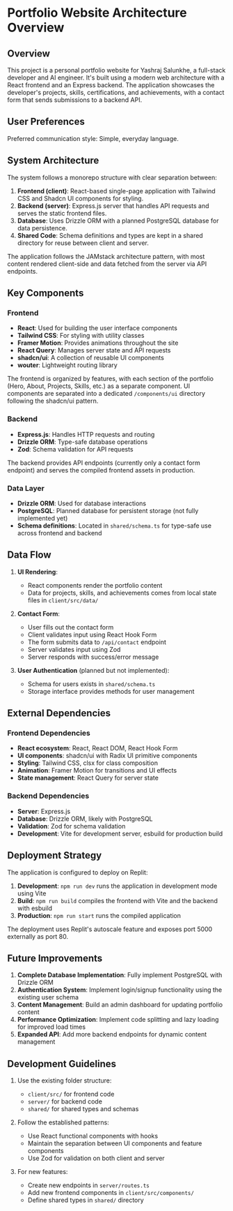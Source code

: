 # Portfolio Website Architecture Overview

## Overview
This project is a personal portfolio website for Yashraj Salunkhe, a full-stack developer and AI engineer. It's built using a modern web architecture with a React frontend and an Express backend. The application showcases the developer's projects, skills, certifications, and achievements, with a contact form that sends submissions to a backend API.

## User Preferences
Preferred communication style: Simple, everyday language.

## System Architecture
The system follows a monorepo structure with clear separation between:

1. **Frontend (client)**: React-based single-page application with Tailwind CSS and Shadcn UI components for styling.
2. **Backend (server)**: Express.js server that handles API requests and serves the static frontend files.
3. **Database**: Uses Drizzle ORM with a planned PostgreSQL database for data persistence.
4. **Shared Code**: Schema definitions and types are kept in a shared directory for reuse between client and server.

The application follows the JAMstack architecture pattern, with most content rendered client-side and data fetched from the server via API endpoints.

## Key Components

### Frontend
- **React**: Used for building the user interface components
- **Tailwind CSS**: For styling with utility classes
- **Framer Motion**: Provides animations throughout the site
- **React Query**: Manages server state and API requests
- **shadcn/ui**: A collection of reusable UI components
- **wouter**: Lightweight routing library

The frontend is organized by features, with each section of the portfolio (Hero, About, Projects, Skills, etc.) as a separate component. UI components are separated into a dedicated `/components/ui` directory following the shadcn/ui pattern.

### Backend
- **Express.js**: Handles HTTP requests and routing
- **Drizzle ORM**: Type-safe database operations
- **Zod**: Schema validation for API requests

The backend provides API endpoints (currently only a contact form endpoint) and serves the compiled frontend assets in production.

### Data Layer
- **Drizzle ORM**: Used for database interactions
- **PostgreSQL**: Planned database for persistent storage (not fully implemented yet)
- **Schema definitions**: Located in `shared/schema.ts` for type-safe use across frontend and backend

## Data Flow

1. **UI Rendering**:
   - React components render the portfolio content
   - Data for projects, skills, and achievements comes from local state files in `client/src/data/`
   
2. **Contact Form**:
   - User fills out the contact form
   - Client validates input using React Hook Form
   - The form submits data to `/api/contact` endpoint
   - Server validates input using Zod
   - Server responds with success/error message

3. **User Authentication** (planned but not implemented):
   - Schema for users exists in `shared/schema.ts`
   - Storage interface provides methods for user management

## External Dependencies

### Frontend Dependencies
- **React ecosystem**: React, React DOM, React Hook Form
- **UI components**: shadcn/ui with Radix UI primitive components
- **Styling**: Tailwind CSS, clsx for class composition
- **Animation**: Framer Motion for transitions and UI effects
- **State management**: React Query for server state

### Backend Dependencies
- **Server**: Express.js
- **Database**: Drizzle ORM, likely with PostgreSQL
- **Validation**: Zod for schema validation
- **Development**: Vite for development server, esbuild for production build

## Deployment Strategy
The application is configured to deploy on Replit:

1. **Development**: `npm run dev` runs the application in development mode using Vite
2. **Build**: `npm run build` compiles the frontend with Vite and the backend with esbuild
3. **Production**: `npm run start` runs the compiled application

The deployment uses Replit's autoscale feature and exposes port 5000 externally as port 80.

## Future Improvements

1. **Complete Database Implementation**: Fully implement PostgreSQL with Drizzle ORM
2. **Authentication System**: Implement login/signup functionality using the existing user schema
3. **Content Management**: Build an admin dashboard for updating portfolio content
4. **Performance Optimization**: Implement code splitting and lazy loading for improved load times
5. **Expanded API**: Add more backend endpoints for dynamic content management

## Development Guidelines

1. Use the existing folder structure:
   - `client/src/` for frontend code
   - `server/` for backend code
   - `shared/` for shared types and schemas

2. Follow the established patterns:
   - Use React functional components with hooks
   - Maintain the separation between UI components and feature components
   - Use Zod for validation on both client and server

3. For new features:
   - Create new endpoints in `server/routes.ts`
   - Add new frontend components in `client/src/components/`
   - Define shared types in `shared/` directory